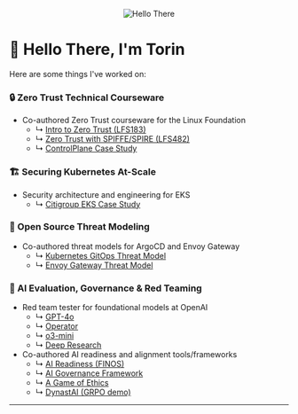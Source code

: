<p align="center">
  <img src="hello-there.gif" alt="Hello There"/>
</p>

# 👋 Hello There, I'm Torin

Here are some things I've worked on:

### 🔒 Zero Trust Technical Courseware
- Co-authored Zero Trust courseware for the Linux Foundation
  - ↳ [Intro to Zero Trust (LFS183)](https://training.linuxfoundation.org/training/introduction-to-zero-trust-lfs183/)
  - ↳ [Zero Trust with SPIFFE/SPIRE (LFS482)](https://training.linuxfoundation.org/training/zero-trust-security-with-spiffe-and-spire-lfs482/)
  - ↳ [ControlPlane Case Study](https://control-plane.io/case-studies/linuxfoundation-zero-trust-courseware/)

### 🏗️ Securing Kubernetes At-Scale
- Security architecture and engineering for EKS
  - ↳ [Citigroup EKS Case Study](https://control-plane.io/case-studies/citigroup-security-architecture-and-engineering-for-eks/)

### 🔐 Open Source Threat Modeling
- Co-authored threat models for ArgoCD and Envoy Gateway
  - ↳ [Kubernetes GitOps Threat Model](https://control-plane.io/case-studies/the-linux-foundation-security-considerations-for-hardening-declarative-gitops-cd-on-kubernetes/)
  - ↳ [Envoy Gateway Threat Model](https://gateway.envoyproxy.io/latest/tasks/security/threat-model/)

### 🤖 AI Evaluation, Governance & Red Teaming
- Red team tester for foundational models at OpenAI
  - ↳ [GPT-4o](https://openai.com/index/gpt-4o-system-card/)
  - ↳ [Operator](https://openai.com/index/operator-system-card/)
  - ↳ [o3-mini](https://openai.com/index/o3-mini-system-card/)
  - ↳ [Deep Research](https://openai.com/index/deep-research-system-card/)  
- Co-authored AI readiness and alignment tools/frameworks
  - ↳ [AI Readiness (FINOS)](https://github.com/finos/ai-readiness)
  - ↳ [AI Governance Framework](https://github.com/torinvdb/ai-governance-framework)
  - ↳ [A Game of Ethics](https://github.com/torinvdb/a-game-of-ethics)
  - ↳ [DynastAI (GRPO demo)](https://github.com/torinvdb/DynastAI-Demo)

---
